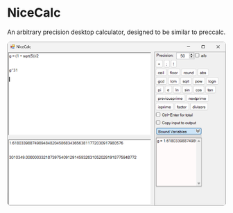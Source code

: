 # NiceCalc
An arbitrary precision desktop calculator, designed to be similar to preccalc.


![Screenshot of Calculator](https://github.com/AdamWhiteHat/NiceCalc/blob/master/Screenshot.png)
